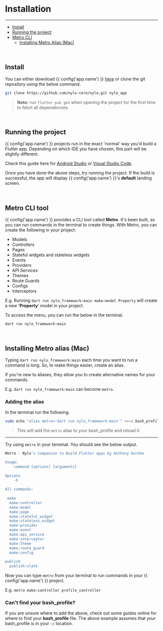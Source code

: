 # Installation

---

<a name="section-1"></a>
- [Install](#install "Install")
- [Running the project](#running-the-project "Running the project")  
- [Metro CLI](#metro-cli "Metro CLI")
  - [Installing Metro Alias (Mac)](#installing-metro-alias "Installing Metro Alias (Mac)")

<a name="install"></a>
<br>

## Install

You can either download {{ config('app.name') }} <a href="{{ route('landing.download') }}">here</a> or clone the git repository using the below command.

```bash
git clone https://github.com/nylo-core/nylo.git nylo_app
```

> <b>Note:</b> run `flutter pub get` when opening the project for the first time to fetch all dependencies.

<a name="running-the-project"></a>
<br>

## Running the project

{{ config('app.name') }} projects run in the exact 'normal' way you'd build a Flutter app. Depending on which IDE you have chosen, this part will be slightly different.

Check this guide here for <a href="https://docs.flutter.dev/development/tools/android-studio#running-and-debugging" target="_BLANK">Android Studio</a> or <a  target="_BLANK" href="https://docs.flutter.dev/development/tools/vs-code#run-app-without-breakpoints">Visual Studio Code</a>.

Once you have done the above steps, try running the project.
If the build is successful, the app will display {{ config('app.name') }}'s **default** landing screen.


<a name="metro-cli"></a>
<br>

## Metro CLI tool

{{ config('app.name') }} provides a CLI tool called <b>Metro</b>. 
It's been built, so you can run commands in the terminal to create things. With Metro, you can create the following in your project:

- Models
- Controllers
- Pages
- Stateful widgets and stateless widgets
- Events
- Providers
- API Services
- Themes
- Route Guards
- Configs
- Interceptors

E.g. Running `dart run nylo_framework:main make:model Property` will create a new '**Property**' model in your project.

To access the menu, you can run the below in the terminal.

`dart run nylo_framework:main`

<a name="installing-metro-alias"></a>
<br>

## Installing Metro alias (Mac)

Typing `dart run nylo_framework:main` each time you want to run a command is long.
So, to make things easier, create an alias.

If you're new to aliases, they allow you to create alternative names for your commands.

E.g. `dart run nylo_framework:main` can become `metro`.

### Adding the alias

In the terminal run the following:

``` bash
sudo echo "alias metro='dart run nylo_framework:main'" >>~/.bash_profile && source ~/.bash_profile
```

> This will add the `metro` alias to your bash_profile and reload it.

--- 

Try using `metro` in your terminal. You should see the below output.

``` bash
Metro - Nylo's Companion to Build Flutter apps by Anthony Gordon

Usage: 
    command [options] [arguments]
    
Options
    -h
    
All commands:
 
 make
  make:controller
  make:model
  make:page
  make:stateful_widget
  make:stateless_widget
  make:provider
  make:event
  make:api_service
  make:interceptor
  make:theme
  make:route_guard
  make:config
  
publish
  publish:slate
```

Now you can type `metro` from your terminal to run commands in your {{ config('app.name') }} project.

E.g. `metro make:controller profile_controller`

### Can't find your bash\_profile?

If you are unsure where to add the above, check out some guides online for where to find your <b>bash\_profile</b> file.
The above example assumes that your bash_profile is in your `~/` location.
